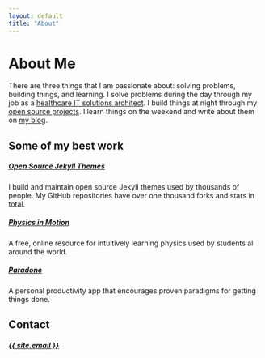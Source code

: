 ```yaml
---
layout: default
title: "About"
---
```


<div class="g-5 mb-5">
  <h1>About Me</h1>
  <p class="fs-5 col-md-8">There are three things that I am passionate about: solving problems, building things, and learning. I solve problems during the day through my job as a <a href="https://www.interfaceware.com/company">healthcare IT solutions architect</a>. I build things at night through my <a href="https://github.com/LeNPaul">open source projects</a>. I learn things on the weekend and write about them on <a href="/blog">my blog</a>.</p>
</div>

<div class="g-5 mb-5">
  <h2 class="mb-3">Some of my best work</h2>
  <div class="row g-5">
    <div class="col-md-6">
      <h5><a href="https://github.com/LeNPaul?tab=repositories&q=%23jekyll&type=&language=&sort=stargazers">Open Source Jekyll Themes</a></h5>
      <p>I build and maintain open source Jekyll themes used by thousands of people. My GitHub repositories have over one thousand forks and stars in total.</p>
    </div>
    <div class="col-md-6">
      <h5><a href="https://physicsinmotion.ca">Physics in Motion</a></h5>
      <p>A free, online resource for intuitively learning physics used by students all around the world.</p>
    </div>
  </div>
  <div class="row g-5">
    <div class="col-md-6">
      <h5><a href="https://paradone.com">Paradone</a></h5>
      <p>A personal productivity app that encourages proven paradigms for getting things done.</p>
    </div>
  </div>
</div>

<div class="g-5 mb-5">
  <h2 class="mb-3">Contact</h2>
  <div class="row g-5">
    <div class="col-md-6">
      <h5><a href="mailto:{{ site.email }}">{{ site.email }}</a></h5>
    </div>
</div>
